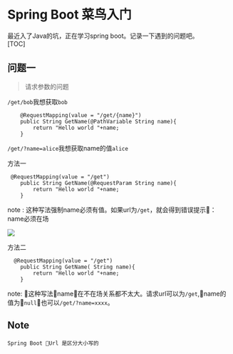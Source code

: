 # Spring Boot 菜鸟入门
最近入了Java的坑，正在学习spring boot。记录一下遇到的问题吧。  
[TOC]

## 问题一
> 请求参数的问题

`/get/bob`我想获取`bob`

```
    @RequestMapping(value = "/get/{name}")
    public String GetName(@PathVariable String name){
        return "Hello world "+name;
    }
```

`/get/?name=alice`我想获取name的值`alice`

方法一

```
 @RequestMapping(value = "/get")
    public String GetName(@RequestParam String name){
        return "Hello world "+name;
    }
```

note : 这种写法强制name必须有值。如果url为`/get`，就会得到错误提示：name必须在场

![](https://images2018.cnblogs.com/blog/914251/201807/914251-20180728113454714-1906321098.png)

方法二

```
  @RequestMapping(value = "/get")
    public String GetName( String name){
        return "Hello world "+name;
    }
```

note: 这种写法name在不在场关系都不太大。请求url可以为`/get`,name的值为`null`也可以`/get/?name=xxxx`。

## Note

`Spring Boot Url 是区分大小写的`